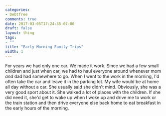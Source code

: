 ```yaml
---
categories:
- Debtfree
comments: true
date: 2017-03-05T17:24:35-07:00
draft: false
layout: thing
tags:
- ""
title: "Early Morning Family Trips"
width: 1
---
```


For years we had only one car.  We made it work.  Since we had a few small children and just when car, we had to haul everyone around whenever mom *and* dad had somewhere to go.  When I went to the work in the morning, I\'d often take the car and leave it in the parking lot.  My wife would be at home all day without a car.  She usually said she didn\'t mind.  Obviously, she was a very good sport about it.  She walked a lot of places with the children.  If she did need it, she\'d get to wake up when I woke up and drive me to work or the train station and then drive everyone else back home to eat breakfast in the early hours of the morning.

<!--more-->
